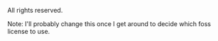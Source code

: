 All rights reserved.

Note: I'll probably change this once I get around to decide which foss license
      to use.


